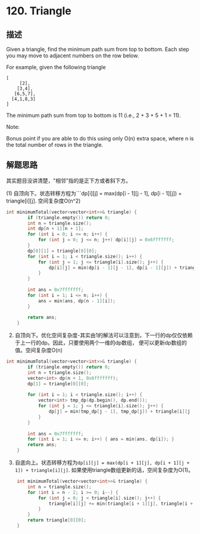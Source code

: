 # 120. Triangle

## 描述
Given a triangle, find the minimum path sum from top to bottom. Each step you may move to adjacent numbers on the row below.

For example, given the following triangle
```
[
     [2],
    [3,4],
   [6,5,7],
  [4,1,8,3]
]
```

The minimum path sum from top to bottom is 11 (i.e., 2 + 3 + 5 + 1 = 11).

Note:

Bonus point if you are able to do this using only O(n) extra space, where n is the total number of rows in the triangle.

## 解题思路

其实题目没讲清楚，"相邻"指的是正下方或者斜下方。

(1) 自顶向下。状态转移方程为```dp[i][j] = max(dp[i - 1][j - 1], dp[i - 1][j]) + triangle[i][j]. 空间复杂度O(n^2)
```C++
int minimumTotal(vector<vector<int>>& triangle) {
        if (triangle.empty()) return 0;
        int n = triangle.size();
        int dp[n + 1][n + 1];
        for (int i = 0; i <= n; i++) {
            for (int j = 0; j <= n; j++) dp[i][j] = 0x6fffffff;
        }
        dp[0][1] = triangle[0][0];
        for (int i = 1; i < triangle.size(); i++) {
            for (int j = 1; j <= triangle[i].size(); j++) {
                dp[i][j] = min(dp[i - 1][j - 1], dp[i - 1][j]) + triangle[i][j - 1];
            }
        }
        
        int ans = 0x7fffffff;
        for (int i = 1; i <= n; i++) {
            ans = min(ans, dp[n - 1][i]);
        }
    
        return ans;
    }
```

2. 自顶向下。优化空间复杂度-其实由1的解法可以注意到，下一行的dp仅仅依赖于上一行的dp。因此，只要使用两个一维的dp数组，
便可以更新dp数组的值。空间复杂度O(n)
```C++
int minimumTotal(vector<vector<int>>& triangle) {
        if (triangle.empty()) return 0;
        int n = triangle.size();
        vector<int> dp(n + 1, 0x6fffffff);
        dp[1] = triangle[0][0];
        
        for (int i = 1; i < triangle.size(); i++) {
            vector<int> tmp_dp(dp.begin(), dp.end());
            for (int j = 1; j <= triangle[i].size(); j++) {
                dp[j] = min(tmp_dp[j - 1], tmp_dp[j]) + triangle[i][j - 1];
            }
        }
        
        int ans = 0x7fffffff;
        for (int i = 1; i <= n; i++) { ans = min(ans, dp[i]); }
        return ans;
    }
```

3. 自底向上。状态转移方程为```dp[i][j] = max(dp[i + 1][j], dp[i + 1][j + 1]) + triangle[i][j]```.
如果使用triangle数组更新的话，空间复杂度为O(1)。
```C++
    int minimumTotal(vector<vector<int>>& triangle) {
        int n = triangle.size();
        for (int i = n - 2; i >= 0; i--) {
            for (int j = 0; j < triangle[i].size(); j++) {
                triangle[i][j] += min(triangle[i + 1][j], triangle[i + 1][j + 1]);
            }
        }
        return triangle[0][0];
    }
```
